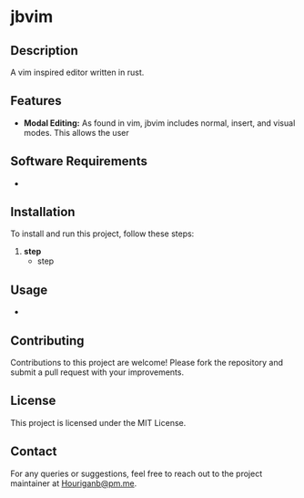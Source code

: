 # jbvim

## Description
A vim inspired editor written in rust.

## Features
- **Modal Editing:** As found in vim, jbvim includes normal, insert, and visual modes. This allows the user


## Software Requirements

- 


## Installation

To install and run this project, follow these steps:

1. **step**
   - step



## Usage
- 

## Contributing
Contributions to this project are welcome! Please fork the repository and submit a pull request with your improvements.

## License
This project is licensed under the MIT License.

## Contact
For any queries or suggestions, feel free to reach out to the project maintainer at Houriganb@pm.me.

